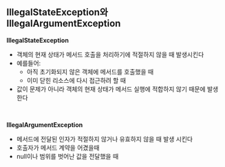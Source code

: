 ## IllegalStateException와 IllegalArgumentException

**IllegalStateException**
- 객체의 현재 상태가 메서드 호출을 처리하기에 적절하지 않을 때 발생시킨다
- 예를들어:
  - 아직 초기화되지 않은 객체에 메서드를 호출했을 때
  - 이미 닫힌 리소스에 다시 접근하려 할 때
- 값이 문제가 아니라 객체의 현재 상태가 메서드 실행에 적합하지 않기 때문에 발생한다

<br/>

**IllegalArgumentException**
- 메서드에 전달된 인자가 적절하지 않거나 유효하지 않을 때 발생 시킨다
- 호출자가 메서드 계약을 어겼을때
- null이나 범위를 벗어난 값을 전달했을 때

